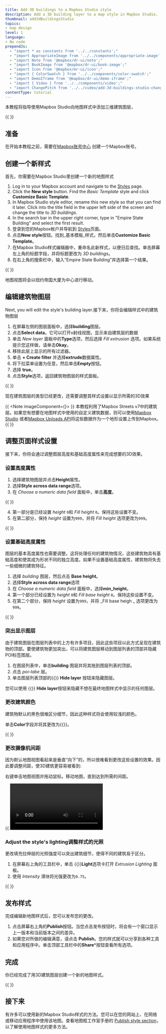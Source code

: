 ```yaml
---
title: Add 3D buildings to a Mapbox Studio style
description: Add a 3D building layer to a map style in Mapbox Studio.
thumbnail: add3dBuildingsStudio
topics:
- map design
level: 1
language:
- No code
prependJs:
  - "import * as constants from '../../constants';"
  - "import AppropriateImage from '../../components/appropriate-image';"
  - "import Note from '@mapbox/dr-ui/note';"
  - "import BookImage from '@mapbox/dr-ui/book-image';"
  - "import Icon from '@mapbox/mr-ui/icon';"
  - "import { ColorSwatch } from '../../components/color-swatch';"
  - "import DemoIframe from '@mapbox/dr-ui/demo-iframe';"
  - "import { Video } from '../../components/video';"
  - "import ChangePitch from '../../video/add-3d-buildings-studio-change-pitch.mp4';"
contentType: tutorial
---
```


本教程将指导使用Mapbox Studio向地图样式中添加三维建筑图层，

{{
<DemoIframe src="https://api.mapbox.com/styles/v1/examples/cjj0b5ie80ec32so5uo8ox21m.html?fresh=true&access_token=MapboxAccessToken#15/40.751589/-73.986485/-28/60" />
}}

## 准备

在开始本教程之前，需要在[Mapbox账号中心](https://account.mapbox.com) 创建一个Mapbox账号。

## 创建一个新样式

首先，你需要在Mapbox Studio里创建一个新的地图样式

1. Log in to your Mapbox account and navigate to the [Styles](https://studio.mapbox.com/styles) page.
2. Click the **New style** button. Find the _Basic Template_ style and click **Customize Basic Template**.
3. In Mapbox Studio style editor, rename this new style so that you can find it later. Click into the title field in the upper left side of the screen and change the title to _3D buildings_.
4. In the search bar in the upper right corner, type in "Empire State Building" and select the first result.
1. 登录到您的Mapbox帐户并导航到 [Styles](https://studio.mapbox.com/styles)页面。
2. 点击**New style**按钮。找到_基本模板_样式，然后单击**Customize Basic Template**。
3. 在Mapbox Studio样式编辑器中，重命名此新样式，以便日后查找。单击屏幕左上角的标题字段，并将标题更改为 _3D buildings_。
4. 在右上角的搜索栏中，输入“Empire State Building”并选择第一个结果。

{{
<AppropriateImage 
  imageId="add3dBuildingsStudioLocationSearch"
  alt="Screenshot showing a new map view in Mapbox Studio"
/>
}}

地图视图将会以纽约帝国大厦为中心进行移动。

## 编辑建筑物图层

Next, you will edit the style's building layer.接下来，你将会编辑样式中的建筑物图层
<!--copyeditor ignore okay-->
1. 在屏幕左侧的图层面板中，选择**building**图层。
2. 点击**Select data**。它可以打开x射线视图，显示来自建筑层的数据
3. 单击 _New layer_ 面板中的**Type**选项，然后选择 _Fill extrusion_ 选项。如果系统提示您这样做，请单击**Okay**。
4. 移除此层上显示的所有过滤器。
5. 单击 **+ Create filter** 并选择**extrude**数据属性。
6. 将下拉菜单设置为任意，然后单击**Empty**按钮。
7. 选择 **true**。
8. 点击**Style**选项，返回建筑物图层的样式面板。

{{
  <AppropriateImage
    imageId="add3dBuildingsStudioEditFilter"
    alt="Screenshot showing how to edit a layer filter in Mapbox Studio"
  />
}}

现在建筑图层的类型已经更改，还需要调整其样式设置以显示所需的3D效果

{{ <Note imageComponent={<BookImage />}> }}
本教程利用了Mapbox Streets v7中的建筑层。如果您有想要在地图样式中使用的自定义建筑数据，则可以使用[Mapbox Studio](https://studio.mapbox.com/tilesets/) 或者[Mapbox Uploads API](https://docs.mapbox.com/api/maps/#uploads)将这些数据作为一个地形设置上传到Mapbox。
{{ </Note> }}

## 调整页面样式设置

接下来，你将会通过调整图层高度和基础高度属性来完成想要的3D效果。

### 设置高度属性

1. 选择建筑物图层并点击**Height**属性。
2. 选择**Style across data range**选项。
3. 在 _Choose a numeric data field_ 面板中，单击**高度**。

{{
  <AppropriateImage
    imageId="add3dBuildingsStudioStyleHeight"
    alt="Screenshot showing the style across data range option in Mapbox Studio"
  />
}}

4. 第一部分是已经设置 _height_ `0`和 _Fill height_ `0`。保持这些设置不变。
5. 在第二部分，保持 _height_ 设置为`999`，并将 _Fill height_ 选项更改为`999`。

{{
  <AppropriateImage
    imageId="add3dBuildingsStudioStyleMaxHeight"
    alt="Screenshot showing the style max height option in Mapbox Studio"
  />
}}

### 设置基础高度属性

图层的基本高度属性也需要调整。这将处理任何的建筑物情况，这些建筑物具有基础高度和使其成为形状不同的独立高度。如果不设置基础高度属性，建筑物将失去一些细微的建筑特征。

1. 选择 _building_ 图层，然后点击 **Base height**。
2. 选择**Style across data range**选项
3. 在 _Choose a numeric data field_ 面板中，选择**min_height**。
4. 第一个部分已经设置为 _height_ `0`和 _Fill base height_ `0`。保持这些设置不变。
5. 在第二个部分，保持 _height_ 设置为`999`，并将  _Fill base heigh _ 选项更改为`999`。

{{
  <AppropriateImage
    imageId="add3dBuildingsStudioFillBaseHeight"
    alt="Screenshot showing how to adjust the base height setting in Mapbox Studio"
  />
}}

### 突出显示图层

由于建筑图层在图层列表中的上方有许多项目，因此这些项目以此方式呈现在建筑物的顶部。要使建筑物更加突出，可以将建筑图层移动到图层列表的顶部并隐藏POI标签图层。

1. 在图层列表中，单击**building** 图层并将其拖到图层列表的顶部。
2. 点击 _poi-labe_ 层。
3. 单击图层列表顶部的{{<Icon name='noeye' inline={true} />}} **Hide layer** 按钮来隐藏图层。

您可以使用 {{<Icon name='noeye' inline={true} />}} **Hide layer**按钮来隐藏不想在最终地图样式中显示的任何图层。

### 更改建筑颜色

建筑物默认的黑色很难区分细节，因此这种样式将会使用较浅的颜色。

单击**Color**字段并将其更改为{{<ColorSwatch color="#778899" />}}。

{{
  <AppropriateImage
    imageId="add3dBuildingsStudioChangeColor"
    alt="Screenshot showing how to adjust the layer color in Mapbox Studio"
  />
}}

### 更改摄像机间距

因为默认地图视图看起来是垂直“向下”的，所以很难看到更改这些设置的效果。因此要调整间距，使3D建筑更容易被看到:

右键单击地图视图并拖动鼠标。移动地图，直到达到所需的间距。

{{
  <Video
    filename={ChangePitch}
    title="Video showing how to change the pitch in Mapbox Studio."
  />
}}

### Adjust the style's lighting调整样式的光照

更改填充拉伸层的光照强度可以突出建筑细节，使得不同的建筑易于区分。

1. 在屏幕右上角的工具栏中，单击 {{<Icon name='sun' inline={true} />}}**Light**选项卡打开 _Extrusion Lighting_  面板。
2. 使用 _Intensity_ 滑块将光强更改为`0.75`。

{{
  <AppropriateImage
    imageId="add3dBuildingsStudioExtrusionLighting"
    alt="Screenshot showing the extrusion lighting panel in Mapbox Studio"
  />
}}

## 发布样式

完成编辑新地图样式后，您可以发布您的更改。

1. 点击屏幕右上角的**Publish**按钮。当您点击发布按钮时，将会有一个窗口显示上一版本和当前版本之间的差异。
2. 如果您对所做的编辑满意，请点击 **Publish**。您的样式就可以分享到各种工具和应用程序中。单击顶部工具栏中的**Share***按钮查看所有选项。

## 完成

你已经完成了用3D建筑图层创建一个新的地图样式。

{{
<DemoIframe src="https://api.mapbox.com/styles/v1/examples/cjj0b5ie80ec32so5uo8ox21m.html?fresh=true&access_token=MapboxAccessToken#15/40.751589/-73.986485/-28/60" />
}}

## 接下来

有许多可以使用新的Mapbox Studio样式的方法。您可以在您的网站上、在网络或移动应用程序中使用该地图。查看地图框工作室手册的 [Publish style section](https://docs.mapbox.com/studio-manual/overview/publish-your-style/)，以了解使用地图样式的更多方法。
